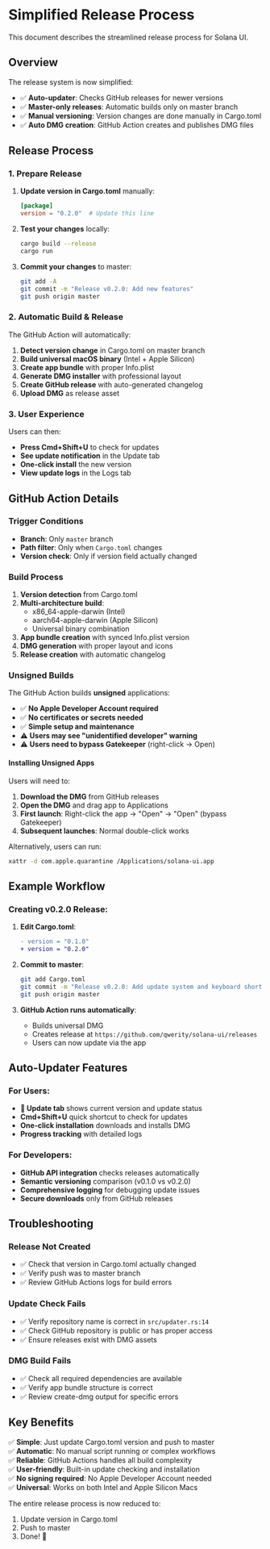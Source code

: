 # Simplified Release Process

This document describes the streamlined release process for Solana UI.

## Overview

The release system is now simplified:
- ✅ **Auto-updater**: Checks GitHub releases for newer versions
- ✅ **Master-only releases**: Automatic builds only on master branch
- ✅ **Manual versioning**: Version changes are done manually in Cargo.toml
- ✅ **Auto DMG creation**: GitHub Action creates and publishes DMG files

## Release Process

### 1. Prepare Release

1. **Update version in Cargo.toml** manually:
   ```toml
   [package]
   version = "0.2.0"  # Update this line
   ```

2. **Test your changes** locally:
   ```bash
   cargo build --release
   cargo run
   ```

3. **Commit your changes** to master:
   ```bash
   git add -A
   git commit -m "Release v0.2.0: Add new features"
   git push origin master
   ```

### 2. Automatic Build & Release

The GitHub Action will automatically:

1. **Detect version change** in Cargo.toml on master branch
2. **Build universal macOS binary** (Intel + Apple Silicon)  
3. **Create app bundle** with proper Info.plist
4. **Generate DMG installer** with professional layout
5. **Create GitHub release** with auto-generated changelog
6. **Upload DMG** as release asset

### 3. User Experience

Users can then:
- **Press Cmd+Shift+U** to check for updates
- **See update notification** in the Update tab  
- **One-click install** the new version
- **View update logs** in the Logs tab

## GitHub Action Details

### Trigger Conditions
- **Branch**: Only `master` branch
- **Path filter**: Only when `Cargo.toml` changes
- **Version check**: Only if version field actually changed

### Build Process
1. **Version detection** from Cargo.toml
2. **Multi-architecture build**:
   - x86_64-apple-darwin (Intel)  
   - aarch64-apple-darwin (Apple Silicon)
   - Universal binary combination
3. **App bundle creation** with synced Info.plist version
4. **DMG generation** with proper layout and icons
5. **Release creation** with automatic changelog

### Unsigned Builds

The GitHub Action builds **unsigned** applications:
- ✅ **No Apple Developer Account required**
- ✅ **No certificates or secrets needed**
- ✅ **Simple setup and maintenance**
- ⚠️ **Users may see "unidentified developer" warning**
- ⚠️ **Users need to bypass Gatekeeper** (right-click → Open)

#### Installing Unsigned Apps

Users will need to:
1. **Download the DMG** from GitHub releases
2. **Open the DMG** and drag app to Applications
3. **First launch**: Right-click the app → "Open" → "Open" (bypass Gatekeeper)
4. **Subsequent launches**: Normal double-click works

Alternatively, users can run:
```bash
xattr -d com.apple.quarantine /Applications/solana-ui.app
```

## Example Workflow

### Creating v0.2.0 Release:

1. **Edit Cargo.toml**:
   ```diff
   - version = "0.1.0"
   + version = "0.2.0"
   ```

2. **Commit to master**:
   ```bash
   git add Cargo.toml
   git commit -m "Release v0.2.0: Add update system and keyboard shortcuts"  
   git push origin master
   ```

3. **GitHub Action runs automatically**:
   - Builds universal DMG
   - Creates release at `https://github.com/qwerity/solana-ui/releases`
   - Users can now update via the app

## Auto-Updater Features

### For Users:
- **🔄 Update tab** shows current version and update status
- **Cmd+Shift+U** quick shortcut to check for updates
- **One-click installation** downloads and installs DMG
- **Progress tracking** with detailed logs

### For Developers:
- **GitHub API integration** checks releases automatically
- **Semantic versioning** comparison (v0.1.0 vs v0.2.0)
- **Comprehensive logging** for debugging update issues
- **Secure downloads** only from GitHub releases

## Troubleshooting

### Release Not Created
- ✅ Check that version in Cargo.toml actually changed
- ✅ Verify push was to master branch
- ✅ Review GitHub Actions logs for build errors

### Update Check Fails
- ✅ Verify repository name is correct in `src/updater.rs:14`
- ✅ Check GitHub repository is public or has proper access
- ✅ Ensure releases exist with DMG assets

### DMG Build Fails  
- ✅ Check all required dependencies are available
- ✅ Verify app bundle structure is correct
- ✅ Review create-dmg output for specific errors

## Key Benefits

✅ **Simple**: Just update Cargo.toml version and push to master  
✅ **Automatic**: No manual script running or complex workflows  
✅ **Reliable**: GitHub Actions handles all build complexity  
✅ **User-friendly**: Built-in update checking and installation  
✅ **No signing required**: No Apple Developer Account needed  
✅ **Universal**: Works on both Intel and Apple Silicon Macs  

The entire release process is now reduced to:
1. Update version in Cargo.toml
2. Push to master  
3. Done! 🚀